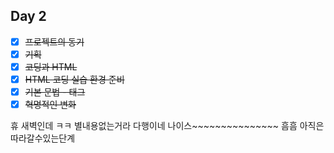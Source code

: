 ## Day 2

- [x] ~~프로젝트의 동기~~
- [x] ~~기획~~
- [x] ~~코딩과 HTML~~
- [x] ~~HTML 코딩 실습 환경 준비~~
- [x] ~~기본 문법 - 태그~~
- [x] ~~혁명적인 변화~~

휴 새벽인데 ㅋㅋ 별내용없는거라 다행이네 나이스~~~~~~~~~~~~~~~
흠흠 아직은 따라갈수있는단계